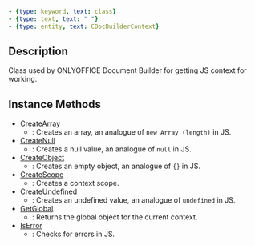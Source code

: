 ```yml signature
- {type: keyword, text: class}
- {type: text, text: " "}
- {type: entity, text: CDocBuilderContext}
```

## Description

Class used by ONLYOFFICE Document Builder for getting JS context for working.

## Instance Methods

<references>

- [CreateArray](CreateArray.md)
  - : Creates an array, an analogue of `new Array (length)` in JS.
- [CreateNull](CreateNull.md)
  - : Creates a null value, an analogue of `null` in JS.
- [CreateObject](CreateObject.md)
  - : Creates an empty object, an analogue of `{}` in JS.
- [CreateScope](CreateScope.md)
  - : Creates a context scope.
- [CreateUndefined](CreateUndefined.md)
  - : Creates an undefined value, an analogue of `undefined` in JS.
- [GetGlobal](GetGlobal.md)
  - : Returns the global object for the current context.
- [IsError](IsError.md)
  - : Checks for errors in JS.

</references>
